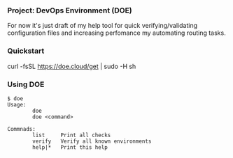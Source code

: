 ### Project: DevOps Environment (DOE)
For now it's just draft of my help tool for quick verifying/validating configuration files and increasing perfomance my automating routing tasks.

### Quickstart

curl -fsSL https://doe.cloud/get | sudo -H sh

### Using DOE
    $ doe
    Usage:  
	        doe
            doe <command>

    Commnads:
	        list     Print all checks
	        verify	 Verify all known environments
	        help|*	 Print this help
